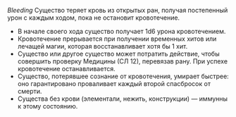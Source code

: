 *Bleeding*
Существо теряет кровь из открытых ран, получая постепенный урон с каждым ходом, пока не остановит кровотечение.

* В начале своего хода существо получает 1d6 урона кровотечением.
* Кровотечение прерывается при получении временных хитов или лечащей магии, которая восстанавливает хотя бы 1 хит.
* Существо или другое существо может потратить действие, чтобы совершить проверку Медицины (СЛ 12), перевязав рану. При успехе кровотечение останавливается.
* Существо, потерявшее сознание от кровотечения, умирает быстрее: оно гарантировано проваливает каждый второй спасбросок от смерти.
* Существа без крови (элементали, нежить, конструкции) — иммунны к этому состоянию.
